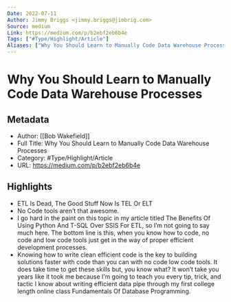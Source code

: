 ```yaml
---
Date: 2022-07-11
Author: Jimmy Briggs <jimmy.briggs@jimbrig.com>
Source: medium
Link: https://medium.com/p/b2ebf2eb6b4e
Tags: ["#Type/Highlight/Article"]
Aliases: ["Why You Should Learn to Manually Code Data Warehouse Processes", "Why You Should Learn to Manually Code Data Warehouse Processes"]
---
```

# Why You Should Learn to Manually Code Data Warehouse Processes

## Metadata
- Author: [[Bob Wakefield]]
- Full Title: Why You Should Learn to Manually Code Data Warehouse Processes
- Category: #Type/Highlight/Article
- URL: https://medium.com/p/b2ebf2eb6b4e

## Highlights
- ETL Is Dead, The Good Stuff Now Is TEL Or ELT
- No Code tools aren’t that awesome.
- I go hard in the paint on this topic in my article titled The Benefits Of Using Python And T-SQL Over SSIS For ETL, so I’m not going to say much here. The bottom line is this, when you know how to code, no code and low code tools just get in the way of proper efficient development processes.
- Knowing how to write clean efficient code is the key to building solutions faster with code than you can with no code low code tools. It does take time to get these skills but, you know what? It won’t take you years like it took me because I’m going to teach you every tip, trick, and tactic I know about writing efficient data pipe through my first college length online class Fundamentals Of Database Programming.
